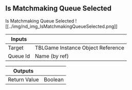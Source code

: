## Is Matchmaking Queue Selected
Is Matchmaking Queue Selected
![[../img/nd_img_IsMatchmakingQueueSelected.png]]

|Inputs||
|--|--|
| Target | TBLGame Instance Object Reference |
| Queue Id | Name (by ref) |

|Outputs||
|--|--|
| Return Value | Boolean |
